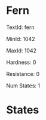 # Fern

TextId: fern

MinId: 1042

MaxId: 1042

Hardness: 0

Resistance: 0


Num States: 1

# States
```

```